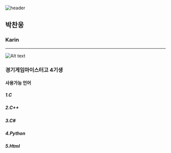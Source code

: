 ![header](https://capsule-render.vercel.app/api?type=Waving&color=4e63d6&height=200&section=header&text=Karin&fontSize=50&animation=fadeIn&fontColor=DDDDDD)


## 박찬웅
### Karin

___
![Alt text](https://file.mk.co.kr/meet/neds/2021/10/image_readtop_2021_969457_16340926814814023.jpg)
### 경기게임마이스터고 4기생 
#### 사용가능 언어   
##### 1.C   
##### 2.C++   
##### 3.C#   
##### 4.Python   
##### 5.Html   

